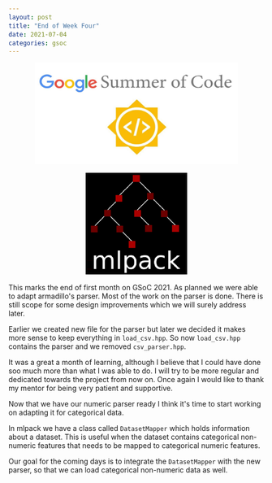 ```yaml
---
layout: post
title: "End of Week Four"
date: 2021-07-04
categories: gsoc
---
```


<p align="center">
  <img src="/images/gsoc-logo.png" width=400 height=200>
</p>
<p align="center">
  <img src="/images/mlpack-logo.png">
</p>

This marks the end of first month on GSoC 2021. As planned we were able to adapt armadillo's parser.
Most of the work on the parser is done. There is still scope for some design improvements which we
will surely address later.

Earlier we created new file for the parser but later we decided it makes more sense to keep everything
in `load_csv.hpp`. So now `load_csv.hpp` contains the parser and we removed `csv_parser.hpp`.

It was a great a month of learning, although I believe that I could have done soo much more than what
I was able to do. I will try to be more regular and dedicated towards the project from now on. Once
again I would like to thank my mentor for being very patient and supportive.

Now that we have our numeric parser ready I think it's time to start working on adapting it for
categorical data. 

In mlpack we have a class called `DatasetMapper` which holds information about a dataset. This is useful
when the dataset contains categorical non-numeric features that needs to be mapped to categorical numeric
features.

Our goal for the coming days is to integrate the `DatasetMapper` with the new parser, so that we can load
categorical non-numeric data as well.

